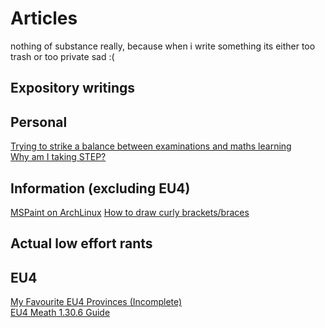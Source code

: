# Articles

nothing of substance really, because when i write something its either too trash or too private sad :\(

## Expository writings
## Personal
[Trying to strike a balance between examinations and maths learning](mathsdseplan.md) \
[Why am I taking STEP?](whystep.md)

## Information (excluding EU4)
[MSPaint on ArchLinux](mspaint.md)
[How to draw curly brackets/braces](curlybrackets.md)

## Actual low effort rants
## EU4
[My Favourite EU4 Provinces (Incomplete)](favouriteeu4province.md) \
[EU4 Meath 1.30.6 Guide](meath30guide.md)
